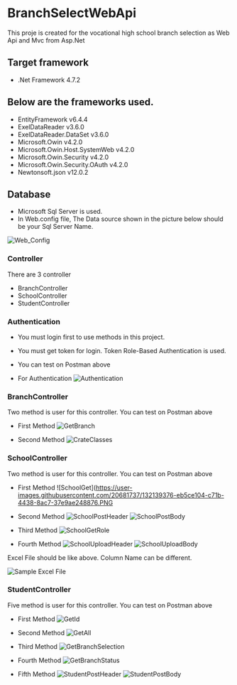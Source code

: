 # BranchSelectWebApi
This proje is created for the vocational high school branch selection as Web Api and Mvc from Asp.Net 

## Target framework
* .Net Framework 4.7.2

## Below are the frameworks used.
* EntityFramework v6.4.4
* ExelDataReader  v3.6.0
* ExelDataReader.DataSet v3.6.0
* Microsoft.Owin v4.2.0
* Microsoft.Owin.Host.SystemWeb v4.2.0
* Microsoft.Owin.Security v4.2.0
* Microsoft.Owin.Security.OAuth v4.2.0
* Newtonsoft.json v12.0.2

## Database
* Microsoft Sql Server is used.
* In Web.config file, The Data source shown in the picture below should be your Sql Server Name.

![Web_Config](https://user-images.githubusercontent.com/20681737/126876992-ee07a2cb-730a-484f-992f-c967b795bf8b.PNG)




### Controller
There are 3 controller
* BranchController
* SchoolController 
* StudentController

### Authentication
* You must login first to use methods in this project. 
* You must get token for login. Token Role-Based Authentication is used.
* You can test on Postman above

* For Authentication
![Authentication](https://user-images.githubusercontent.com/20681737/126375245-5419fc3c-f119-4c5a-85dd-d385840df9b3.PNG)

### BranchController
Two method is user for this controller. You can test on Postman above

* First Method
![GetBranch](https://user-images.githubusercontent.com/20681737/126376219-3a51ea81-aa4c-471f-8d7a-0daa40795bda.PNG)

* Second Method
![CrateClasses](https://user-images.githubusercontent.com/20681737/126376222-31390129-e055-4c8e-8f8c-d718edb16f41.PNG)

### SchoolController
Two method is user for this controller. You can test on Postman above

* First Method
![SchoolGet](https://user-images.githubusercontent.com/20681737/132139376-eb5ce104-c71b-4438-8ac7-37e9ae248876.PNG
 
 * Second Method
![SchoolPostHeader](https://user-images.githubusercontent.com/20681737/126375232-cac37953-b31a-422d-bd3f-359b93857c1f.PNG)
![SchoolPostBody](https://user-images.githubusercontent.com/20681737/132139382-12a806a8-4926-42f1-8ec5-d8404da2f114.PNG)

* Third Method
![SchoolGetRole](https://user-images.githubusercontent.com/20681737/131574067-7d995f0b-0ca1-4e91-afea-2744a049c75f.PNG)

* Fourth Method
![SchoolUploadHeader](https://user-images.githubusercontent.com/20681737/126375237-bf9ba07d-aea7-4294-b785-e0f35423c816.PNG)
![SchoolUploadBody](https://user-images.githubusercontent.com/20681737/126375234-ffad2c8f-7282-42ed-8465-5c34c01a6192.PNG)

Excel File should be like above.  Column Name can be different.

![Sample Excel File](https://user-images.githubusercontent.com/20681737/126504269-1be11e59-06bf-466d-8d8c-1ae8e8178c0d.PNG)


### StudentController
Five method is user for this controller. You can test on Postman above

* First Method
![GetId](https://user-images.githubusercontent.com/20681737/133896940-1d510276-4bd3-4382-a6a2-4a82a7a748bc.PNG)
 
 * Second Method
![GetAll](https://user-images.githubusercontent.com/20681737/126375247-c649cc8f-d237-4d85-abb4-259a6337c6c7.PNG)

* Third Method
![GetBranchSelection](https://user-images.githubusercontent.com/20681737/126375250-0c0a8480-f2f4-4d19-b2bf-21d3772b71a1.PNG)

* Fourth Method
![GetBranchStatus](https://user-images.githubusercontent.com/20681737/132063579-c7e5ecd6-b2ec-4395-842d-b44ada4e505d.PNG)


* Fifth Method
![StudentPostHeader](https://user-images.githubusercontent.com/20681737/130363038-51f4202c-3685-427c-8bd9-db52c4532a18.PNG)
![StudentPostBody](https://user-images.githubusercontent.com/20681737/130363041-6b74ccfc-1b3b-4b1f-8c70-51cab6df70cd.PNG)





